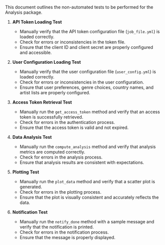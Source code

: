 This document outlines the non-automated tests to be performed for the Analysis package.

1. **API Token Loading Test**
    - Manually verify that the API token configuration file (`job_file.yml`) is loaded correctly.
    - Check for errors or inconsistencies in the token file.
    - Ensure that the client ID and client secret are properly configured and accessible.

2. **User Configuration Loading Test**
    - Manually verify that the user configuration file (`user_config.yml`) is loaded correctly.
    - Check for errors or inconsistencies in the user configuration.
    - Ensure that user preferences, genre choices, country names, and artist lists are properly configured.

3. **Access Token Retrieval Test**
    - Manually run the `get_access_token` method and verify that an access token is successfully retrieved.
    - Check for errors in the authentication process.
    - Ensure that the access token is valid and not expired.


4. **Data Analysis Test**
    - Manually run the `compute_analysis` method and verify that analysis metrics are computed correctly.
    - Check for errors in the analysis process.
    - Ensure that analysis results are consistent with expectations.

5. **Plotting Test**
    - Manually run the `plot_data` method and verify that a scatter plot is generated.
    - Check for errors in the plotting process.
    - Ensure that the plot is visually consistent and accurately reflects the data.

6. **Notification Test**
    - Manually run the `notify_done` method with a sample message and verify that the notification is printed.
    - Check for errors in the notification process.
    - Ensure that the message is properly displayed.